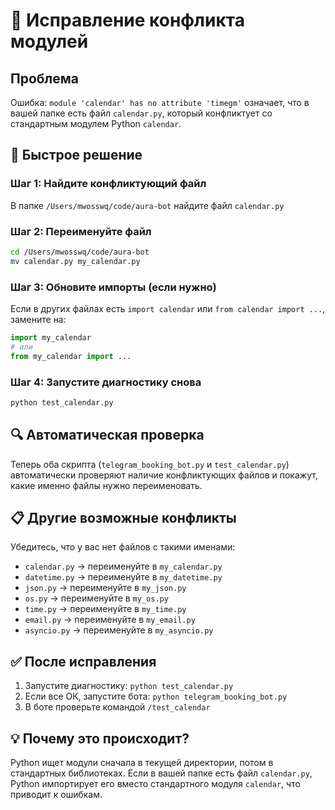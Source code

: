 # 🚨 Исправление конфликта модулей

## Проблема
Ошибка: `module 'calendar' has no attribute 'timegm'` означает, что в вашей папке есть файл `calendar.py`, который конфликтует со стандартным модулем Python `calendar`.

## 🔧 Быстрое решение

### Шаг 1: Найдите конфликтующий файл
В папке `/Users/mwosswq/code/aura-bot` найдите файл `calendar.py`

### Шаг 2: Переименуйте файл
```bash
cd /Users/mwosswq/code/aura-bot
mv calendar.py my_calendar.py
```

### Шаг 3: Обновите импорты (если нужно)
Если в других файлах есть `import calendar` или `from calendar import ...`, замените на:
```python
import my_calendar
# или
from my_calendar import ...
```

### Шаг 4: Запустите диагностику снова
```bash
python test_calendar.py
```

## 🔍 Автоматическая проверка

Теперь оба скрипта (`telegram_booking_bot.py` и `test_calendar.py`) автоматически проверяют наличие конфликтующих файлов и покажут, какие именно файлы нужно переименовать.

## 📋 Другие возможные конфликты

Убедитесь, что у вас нет файлов с такими именами:
- `calendar.py` → переименуйте в `my_calendar.py`
- `datetime.py` → переименуйте в `my_datetime.py`
- `json.py` → переименуйте в `my_json.py`
- `os.py` → переименуйте в `my_os.py`
- `time.py` → переименуйте в `my_time.py`
- `email.py` → переименуйте в `my_email.py`
- `asyncio.py` → переименуйте в `my_asyncio.py`

## ✅ После исправления

1. Запустите диагностику: `python test_calendar.py`
2. Если все ОК, запустите бота: `python telegram_booking_bot.py`
3. В боте проверьте командой `/test_calendar`

## 💡 Почему это происходит?

Python ищет модули сначала в текущей директории, потом в стандартных библиотеках. Если в вашей папке есть файл `calendar.py`, Python импортирует его вместо стандартного модуля `calendar`, что приводит к ошибкам.